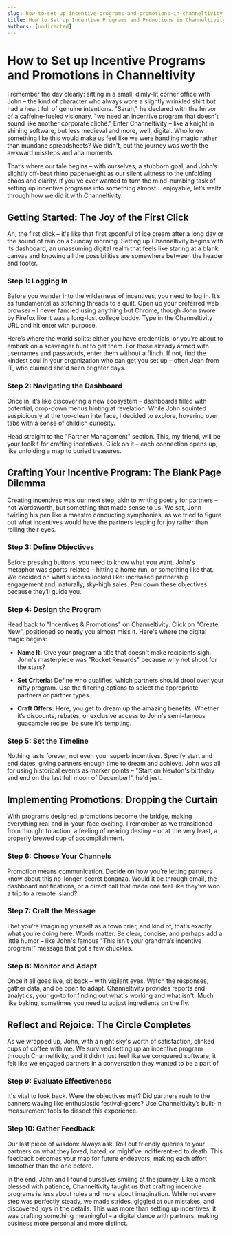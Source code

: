 ```yaml
---
slug: how-to-set-up-incentive-programs-and-promotions-in-channeltivity
title: How to Set up Incentive Programs and Promotions in Channeltivity
authors: [undirected]
---
```



# How to Set up Incentive Programs and Promotions in Channeltivity

I remember the day clearly: sitting in a small, dimly-lit corner office with John – the kind of character who always wore a slightly wrinkled shirt but had a heart full of genuine intentions. "Sarah," he declared with the fervor of a caffeine-fueled visionary, "we need an incentive program that doesn't sound like another corporate cliché." Enter Channeltivity – like a knight in shining software, but less medieval and more, well, digital. Who knew something like this would make us feel like we were handling magic rather than mundane spreadsheets? We didn't, but the journey was worth the awkward missteps and aha moments.

That’s where our tale begins – with ourselves, a stubborn goal, and John’s slightly off-beat rhino paperweight as our silent witness to the unfolding chaos and clarity. If you’ve ever wanted to turn the mind-numbing task of setting up incentive programs into something almost... enjoyable, let’s waltz through how we did it with Channeltivity.

## Getting Started: The Joy of the First Click

Ah, the first click – it's like that first spoonful of ice cream after a long day or the sound of rain on a Sunday morning. Setting up Channeltivity begins with its dashboard, an unassuming digital realm that feels like staring at a blank canvas and knowing all the possibilities are somewhere between the header and footer.

### Step 1: Logging In

Before you wander into the wilderness of incentives, you need to log in. It’s as fundamental as stitching threads to a quilt. Open up your preferred web browser – I never fancied using anything but Chrome, though John swore by Firefox like it was a long-lost college buddy. Type in the Channeltivity URL and hit enter with purpose.

Here’s where the world splits: either you have credentials, or you’re about to embark on a scavenger hunt to get them. For those already armed with usernames and passwords, enter them without a flinch. If not, find the kindest soul in your organization who can get you set up – often Jean from IT, who claimed she'd seen brighter days.

### Step 2: Navigating the Dashboard

Once in, it’s like discovering a new ecosystem – dashboards filled with potential, drop-down menus hinting at revelation. While John squinted suspiciously at the too-clean interface, I decided to explore, hovering over tabs with a sense of childish curiosity. 

Head straight to the "Partner Management" section. This, my friend, will be your toolkit for crafting incentives. Click on it – each connection opens up, like unfolding a map to buried treasures.

## Crafting Your Incentive Program: The Blank Page Dilemma

Creating incentives was our next step, akin to writing poetry for partners – not Wordsworth, but something that made sense to us. We sat, John twirling his pen like a maestro conducting symphonies, as we tried to figure out what incentives would have the partners leaping for joy rather than rolling their eyes.

### Step 3: Define Objectives

Before pressing buttons, you need to know what you want. John's metaphor was sports-related – hitting a home run, or something like that. We decided on what success looked like: increased partnership engagement and, naturally, sky-high sales. Pen down these objectives because they’ll guide you.

### Step 4: Design the Program

Head back to "Incentives & Promotions" on Channeltivity. Click on "Create New", positioned so neatly you almost miss it. Here's where the digital magic begins:

- **Name It:** Give your program a title that doesn't make recipients sigh. John's masterpiece was "Rocket Rewards" because why not shoot for the stars?

- **Set Criteria:** Define who qualifies, which partners should drool over your nifty program. Use the filtering options to select the appropriate partners or partner types.

- **Craft Offers:** Here, you get to dream up the amazing benefits. Whether it’s discounts, rebates, or exclusive access to John's semi-famous guacamole recipe, be sure it's tempting.

### Step 5: Set the Timeline

Nothing lasts forever, not even your superb incentives. Specify start and end dates, giving partners enough time to dream and achieve. John was all for using historical events as marker points – "Start on Newton's birthday and end on the last full moon of December!", he'd jest.

## Implementing Promotions: Dropping the Curtain

With programs designed, promotions become the bridge, making everything real and in-your-face exciting. I remember as we transitioned from thought to action, a feeling of nearing destiny – or at the very least, a properly brewed cup of accomplishment.

### Step 6: Choose Your Channels

Promotion means communication. Decide on how you’re letting partners know about this no-longer-secret bonanza. Would it be through email, the dashboard notifications, or a direct call that made one feel like they’ve won a trip to a remote island?

### Step 7: Craft the Message

I bet you’re imagining yourself as a town crier, and kind of, that’s exactly what you’re doing here. Words matter. Be clear, concise, and perhaps add a little humor – like John's famous "This isn't your grandma’s incentive program!" message that got a few chuckles.

### Step 8: Monitor and Adapt

Once it all goes live, sit back – with vigilant eyes. Watch the responses, gather data, and be open to adapt. Channeltivity provides reports and analytics, your go-to for finding out what's working and what isn't. Much like baking, sometimes you need to adjust ingredients on the fly.

## Reflect and Rejoice: The Circle Completes

As we wrapped up, John, with a night sky's worth of satisfaction, clinked cups of coffee with me. We survived setting up an incentive program through Channeltivity, and it didn’t just feel like we conquered software; it felt like we engaged partners in a conversation they wanted to be a part of.

### Step 9: Evaluate Effectiveness

It's vital to look back. Were the objectives met? Did partners rush to the banners waving like enthusiastic festival-goers? Use Channeltivity’s built-in measurement tools to dissect this experience.

### Step 10: Gather Feedback

Our last piece of wisdom: always ask. Roll out friendly queries to your partners on what they loved, hated, or might've indifferent-ed to death. This feedback becomes your map for future endeavors, making each effort smoother than the one before. 

In the end, John and I found ourselves smiling at the journey. Like a monk blessed with patience, Channeltivity taught us that crafting incentive programs is less about rules and more about imagination. While not every step was perfectly steady, we made strides, giggled at our mistakes, and discovered joys in the details. This was more than setting up incentives; it was crafting something meaningful – a digital dance with partners, making business more personal and more distinct.